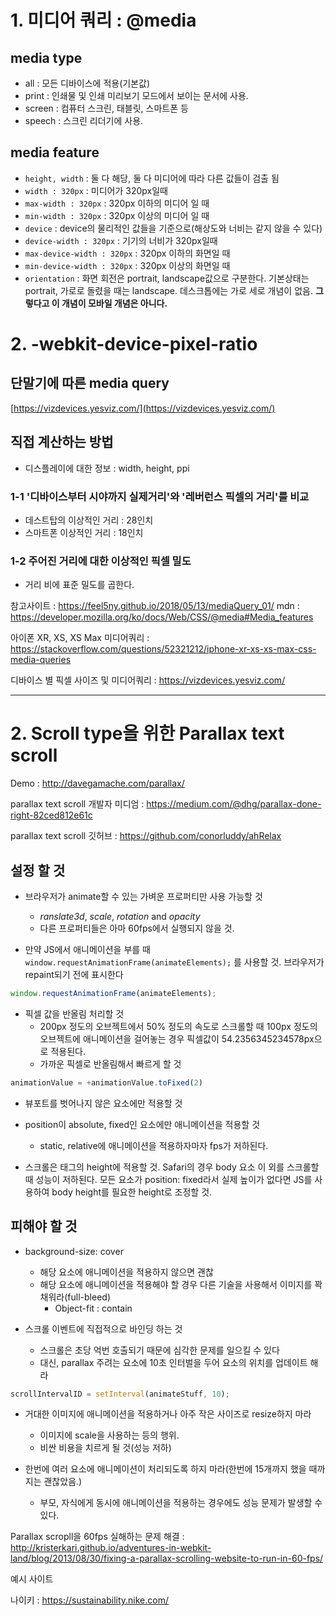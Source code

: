 # 1. 미디어 쿼리 : @media

## media type

- all : 모든 디바이스에 적용(기본값)
- print : 인쇄물 및 인쇄 미리보기 모드에서 보이는 문서에 사용.
- screen : 컴퓨터 스크린, 태블릿, 스마트폰 등
- speech : 스크린 리더기에 사용.

## media feature

- `height, width` : 둘 다 해당, 둘 다 미디어에 따라 다른 값들이 검출 됨
- `width : 320px` : 미디어가 320px일때
- `max-width : 320px` : 320px 이하의 미디어 일 때
- `min-width : 320px` : 320px 이상의 미디어 일 때
- `device` : device의 물리적인 값들을 기준으로(해상도와 너비는 같지 않을 수 있다)
- `device-width : 320px` : 기기의 너비가 320px일때
- `max-device-width : 320px` : 320px 이하의 화면일 때
- `min-device-width : 320px` : 320px 이상의 화면일 때
- `orientation` :
  화면 회전은 portrait, landscape값으로 구분한다.
  기본상태는 portrait, 가로로 돌렸을 때는 landscape.
  데스크톱에는 가로 세로 개념이 없음. **그렇다고 이 개념이 모바일 개념은 아니다.**

# 2. -webkit-device-pixel-ratio

## 단말기에 따른 media query

[https://vizdevices.yesviz.com/](https://vizdevices.yesviz.com/)

## 직접 계산하는 방법

- 디스플레이에 대한 정보 : width, height, ppi

### 1-1 '디바이스부터 시야까지 실제거리'와 '레버런스 픽셀의 거리'를 비교

-  데스트탑의 이상적인 거리 : 28인치
- 스마트폰 이상적인 거리 : 18인치

### 1-2 주어진 거리에 대한 이상적인 픽셀 밀도

- 거리 비에 표준 밀도를 곱한다.



참고사이트 : https://feel5ny.github.io/2018/05/13/mediaQuery_01/
mdn : https://developer.mozilla.org/ko/docs/Web/CSS/@media#Media_features

아이폰 XR, XS, XS Max 미디어쿼리 : https://stackoverflow.com/questions/52321212/iphone-xr-xs-xs-max-css-media-queries

디바이스 별 픽셀 사이즈 및 미디어쿼리 : https://vizdevices.yesviz.com/

---

# 2. Scroll type을 위한 Parallax text scroll

Demo : http://davegamache.com/parallax/

parallax text scroll 개발자 미디엄 :
https://medium.com/@dhg/parallax-done-right-82ced812e61c

parallax text scroll 깃허브 : 
https://github.com/conorluddy/ahRelax

## 설정 할 것

- 브라우저가 animate할 수 있는 가벼운 프로퍼티만 사용 가능할 것
  - *ranslate3d*, *scale*, *rotation* and *opacity*
  - 다른 프로퍼티들은 아마 60fps에서 실행되지 않을 것.



- 만약 JS에서 애니메이션을 부를 때 `window.requestAnimationFrame(animateElements);` 를 사용할 것. 브라우저가 repaint되기 전에 표시한다

```javascript
window.requestAnimationFrame(animateElements);
```



- 픽셀 값을 반올림 처리할 것
  - 200px 정도의 오브젝트에서 50% 정도의 속도로 스크롤할 때 100px 정도의 오브젝트에 애니메이션을 걸어놓는 경우 픽셀값이 54.2356345234578px으로 적용된다.
  - 가까운 픽셀로 반올림해서 빠르게 할 것

```javascript
animationValue = +animationValue.toFixed(2) 
```



- 뷰포트를 벗어나지 않은 요소에만 적용할 것



- position이 absolute, fixed인 요소에만 애니메이션을 적용할 것

  - static, relative에 애니메이션을 적용하자마자 fps가 저하된다.

  

- 스크롤은 <body> 태그의 height에 적용할 것. Safari의 경우 body 요소 이 외를 스크롤할 때 성능이 저하된다. 모든 요소가 position: fixed라서 실제 높이가 없다면 JS를 사용하여 body height를 필요한 height로 조정할 것.



## 피해야 할 것

- background-size: cover
  - 해당 요소에 애니메이션을 적용하지 않으면 괜찮
  - 해당 요소에 애니메이션을 적용해야 할 경우 다른 기술을 사용해서 이미지를 꽉 채워라(full-bleed)
    - Object-fit : contain

- 스크롤 이벤트에 직접적으로 바인딩 하는 것
  - 스크롤은 초당 억번 호출되기 때문에 심각한 문제를 일으킬 수 있다
  - 대신, parallax 주려는 요소에 10초 인터벌을 두어 요소의 위치를 업데이트 해라

```javascript
scrollIntervalID = setInterval(animateStuff, 10);
```



- 거대한 이미지에 애니메이션을 적용하거나 아주 작은 사이즈로 resize하지 마라
  - 이미지에 scale을 사용하는 등의 행위.
  - 비싼 비용을 치르게 될 것(성능 저하)



- 한번에 여러 요소에 애니메이션이 처리되도록 하지 마라(한번에 15개까지 했을 때까지는 괜찮았음.)
  - 부모, 자식에게 동시에 애니메이션을 적용하는 경우에도 성능 문제가 발생할 수 있다.

Parallax scropll을 60fps 실해하는 문제 해결 : http://kristerkari.github.io/adventures-in-webkit-land/blog/2013/08/30/fixing-a-parallax-scrolling-website-to-run-in-60-fps/



예시 사이트 

나이키 : https://sustainability.nike.com/